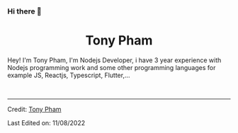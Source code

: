 ### Hi there 👋

<!--
**TonPham-Dev/TonyPham-Dev** is a ✨ _special_ ✨ repository because its `README.md` (this file) appears on your GitHub profile.
<!-- BLOG-POST-LIST:START -->
<h1 align="center">
  <b>Tony Pham</b>
</h1>

Hey! I'm Tony Pham, I'm Nodejs Developer, i have 3 year experience with Nodejs programming work and some other programming languages for example JS, Reactjs, Typescript, Flutter,...

<br>


------

Credit: [Tony Pham](https://github.com/TonyPham-Dev)

Last Edited on: 11/08/2022
<!-- BLOG-POST-LIST:END -->
